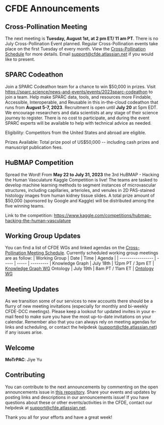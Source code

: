 # CFDE Announcements

## Cross-Pollination Meeting
The next meeting is **Tuesday, August 1st, at 2 pm ET/ 11 am PT**.  There is no July Cross-Pollination Event planned. Regular Cross-Pollination events take place on the first Tuesday of every month. View the [Cross-Pollination Schedule](https://docs.google.com/spreadsheets/d/1hQAeOLkivUZZnwZ_KxfGw3neezMaWbrPk9nnFiKfQGA/edit?usp=sharing) for more details. Email [support@cfde.atlassian.net](mailto:support@cfde.atlassian.net) if you would like to present.

## SPARC Codeathon
Join a SPARC Codeathon team for a chance to win $50,000 in prizes.  Visit https://sparc.science/news-and-events/events/2023sparc-codeathon to join a team. Help make SPARC data, tools, and resources more Findable, Accessible, Interoperable, and Reusable in this in-the-cloud codeathon that runs from **August 5-7, 2023**.  Recruitment is open until **July 20** at 5pm EDT. We encourage researchers and data scientists at any stage of their science journey to register. There is no cost to participate, and during the event SPARC experts will be available to help with technical advice as needed. 
 
Eligibility: Competitors from the United States and abroad are eligible.

Prizes Available: Total prize pool of US$50,000 -- including cash prizes and manuscript publication fees.

## HuBMAP Competition
Spread the Word! From **May 22 to July 31, 2023** the 3rd HuBMAP - Hacking the Human Vasculature Kaggle Competition is  live! The teams are tasked to develop machine learning methods to segment instances of microvascular structures, including capillaries, arterioles, and venules in 2D PAS-stained histology images from human kidney tissue slides. A total prize amount of $50,000 (sponsored by Google and Kaggle) will be distributed among the five winning teams.

Link to the competition: https://www.kaggle.com/competitions/hubmap-hacking-the-human-vasculature

## Working Group Updates
You can find a list of CFDE WGs and linked agendas on the [Cross-Pollination Meeting Schedule](https://docs.google.com/spreadsheets/d/1hQAeOLkivUZZnwZ_KxfGw3neezMaWbrPk9nnFiKfQGA/edit?usp=sharing). Currently scheduled working group meetings are as follow: 
| Working Group | Date | Time | Agenda |
| ----------------- | ----- | ----- | --------- | 
Knowledge Graph | July 18th | 12pm PT / 3pm ET | [Knowledge Graph WG](https://docs.google.com/document/d/1WvpkLxWPW0XxZsam6jEJeEUQr2sQ0EWC/edit?usp=sharing&ouid=111367545760360703840&rtpof=true&sd=true)
Ontology | July 19th  | 8am PT / 11am ET | [Ontology WG](https://docs.google.com/document/d/1VoHHBeWfol6XNJa3kzOnOFuTaIrcLYbqKYQcOnj1oh4/edit?usp=sharing)

## Meeting Updates
As we transition some of our services to new accounts there should be a flurry of new meeting invitations (especially for monthly and bi-weekly CFDE-DCC meetings). Please keep a lookout for updated invites in your e-mail feed to make sure you have the most up-to-date invitations on your calendar. Remember also that you can always rely on meeting agendas for links and scheduling, or contact the helpdesk (support@cfde.atlassian.net) if any issues arise.

## Welcome
**MoTrPAC**: Jiye Yu

## Contributing
You can contribute to the next announcements by commenting on the open announcements issue in [this repository](https://github.com/nih-cfde/announcements/issues). Share your events and updates by posting links and descriptions in our announcements issue! If you have questions about these or other events/activities in the CFDE, contact our helpdesk at [support@cfde.atlassian.net](mailto:support@cfde.atlassian.net).

Thank you all for your efforts and have a great week!
